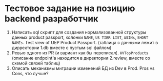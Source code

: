 # Тестовое задание на позицию backend разработчик

1. Написать sql скрипт для создания нормализованной структуры данных product passport, колонки `NAME`, `US TIER LIST`, `ASINs`, `SHORT NAMEs`. Test view of UEP Product Passport. (таблица с данными лежит в дирректории 1.db вместе с пустым sql файлом)
2. Ревью одного из PR (и вариант как бы переписал). `HVTopProducts` (описание endpoint'а находится в директории 2.review, вместе со схемой связей таблиц)
3. Описать механизмы миграции изменений БД из Dev в Prod. Pros vs Cons, что лучше?
